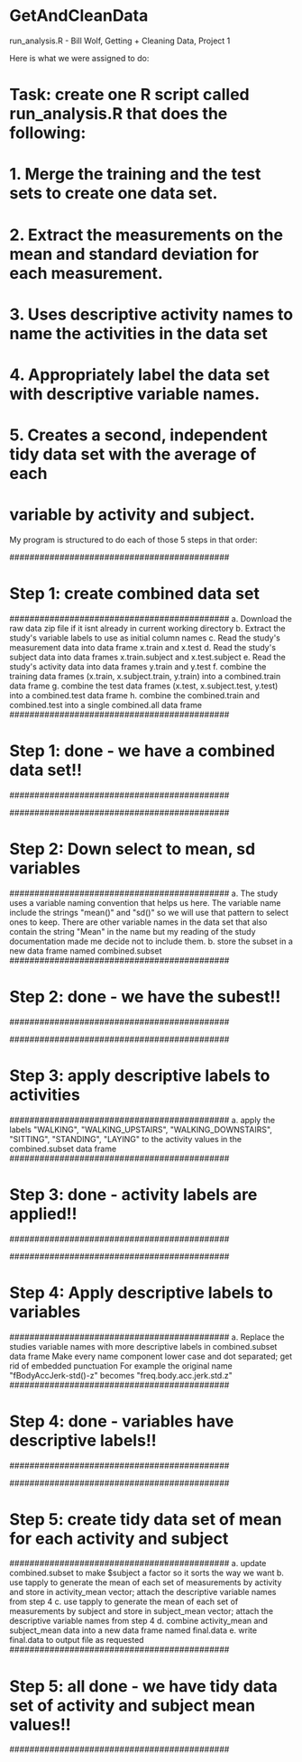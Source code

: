 GetAndCleanData
===============

run_analysis.R - Bill Wolf, Getting + Cleaning Data, Project 1

Here is what we were assigned to do:

# Task: create one R script called run_analysis.R that does the following: 
#   1. Merge the training and the test sets to create one data set.
#   2. Extract the measurements on the mean and standard deviation for each measurement. 
#   3. Uses descriptive activity names to name the activities in the data set
#   4. Appropriately label the data set with descriptive variable names. 
#   5. Creates a second, independent tidy data set with the average of each 
#        variable by activity and subject. 

My program is structured to do each of those 5 steps in that order:

############################################
# Step 1: create combined data set
############################################
	a. Download the raw data zip file if it isnt already in current working directory
	b. Extract the study's variable labels to use as initial column names
	c. Read the study's measurement data into data frame x.train and x.test
	d. Read the study's subject data into data frames x.train.subject and x.test.subject
	e. Read the study's activity data into data frames y.train and y.test
	f. combine the training data frames (x.train, x.subject.train, y.train) into a combined.train data frame
	g. combine the test data frames (x.test, x.subject.test, y.test) into a combined.test data frame
	h. combine the combined.train and combined.test into a single combined.all data frame 
############################################
# Step 1: done - we have a combined data set!!
############################################

############################################
# Step 2: Down select to mean, sd variables
############################################
	a. The study uses a variable naming convention that helps us here.
		The variable name include the strings "mean()" and "sd()" so we will use that pattern
		to select ones to keep.  There are other variable names in the data set that also contain 
		the string "Mean" in the name but my reading of the study documentation made me decide not 
		to include them.
	b. store the subset in a new data frame named combined.subset
############################################
# Step 2: done - we have the subest!!
############################################

############################################
# Step 3: apply descriptive labels to activities
############################################
	a. apply the labels "WALKING", "WALKING_UPSTAIRS", "WALKING_DOWNSTAIRS", "SITTING",
         "STANDING", "LAYING" to the activity values in the combined.subset data frame
############################################
# Step 3: done - activity labels are applied!!
############################################

############################################
# Step 4: Apply descriptive labels to variables
############################################
	a. Replace the studies variable names with more descriptive labels in combined.subset data frame
	   Make every name component lower case and dot separated; get rid of embedded punctuation
	   For example the original name "fBodyAccJerk-std()-z" becomes "freq.body.acc.jerk.std.z"
############################################
# Step 4: done - variables have descriptive labels!!
############################################

############################################
# Step 5: create tidy data set of mean for each activity and subject
############################################
	a. update combined.subset to make $subject a factor so it sorts the way we want
	b. use tapply to generate the mean of each set of measurements by activity and store in activity_mean vector; attach
	     the descriptive variable names from step 4
	c. use tapply to generate the mean of each set of measurements by subject and store in subject_mean vector; attach
	     the descriptive variable names from step 4
	d. combine activity_mean and subject_mean data into a new data frame named final.data
	e. write final.data to output file as requested
############################################
# Step 5: all done - we have tidy data set of activity and subject mean values!!
############################################
